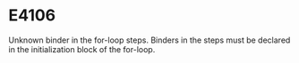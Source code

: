 # E4106

Unknown binder in the for-loop steps. Binders in the steps must be declared in the initialization block of the for-loop.
